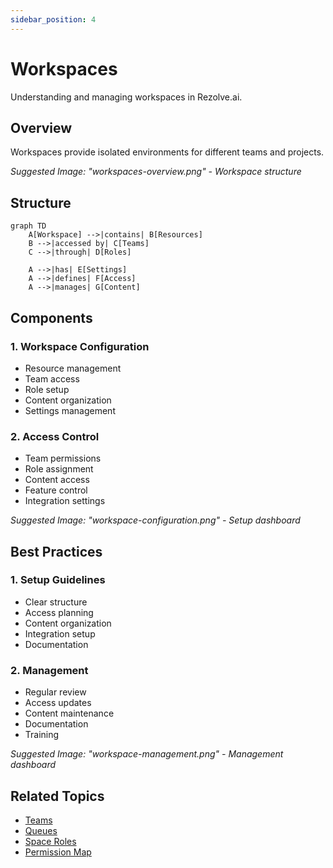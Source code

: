 ```yaml
---
sidebar_position: 4
---
```


# Workspaces

Understanding and managing workspaces in Rezolve.ai.

## Overview

Workspaces provide isolated environments for different teams and projects.

_Suggested Image: "workspaces-overview.png" - Workspace structure_

## Structure

```mermaid
graph TD
    A[Workspace] -->|contains| B[Resources]
    B -->|accessed by| C[Teams]
    C -->|through| D[Roles]
    
    A -->|has| E[Settings]
    A -->|defines| F[Access]
    A -->|manages| G[Content]
```

## Components

### 1. Workspace Configuration
- Resource management
- Team access
- Role setup
- Content organization
- Settings management

### 2. Access Control
- Team permissions
- Role assignment
- Content access
- Feature control
- Integration settings

_Suggested Image: "workspace-configuration.png" - Setup dashboard_

## Best Practices

### 1. Setup Guidelines
- Clear structure
- Access planning
- Content organization
- Integration setup
- Documentation

### 2. Management
- Regular review
- Access updates
- Content maintenance
- Documentation
- Training

_Suggested Image: "workspace-management.png" - Management dashboard_

## Related Topics
- [Teams](teams)
- [Queues](queues)
- [Space Roles](space-roles)
- [Permission Map](permission-map)
